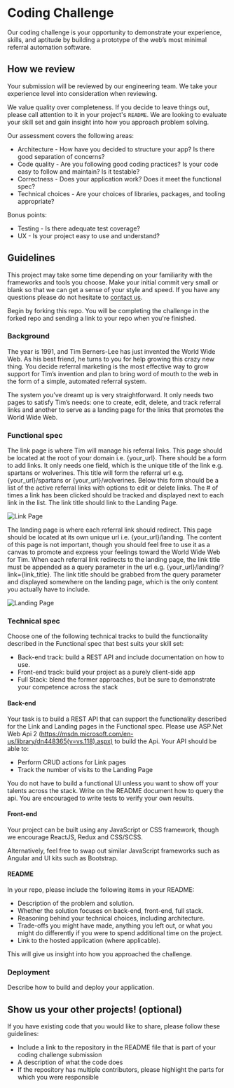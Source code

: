 # Coding Challenge

Our coding challenge is your opportunity to demonstrate your experience, skills, and aptitude by building a prototype of the web’s most minimal referral automation software.

## How we review

Your submission will be reviewed by our engineering team. We take your experience level into consideration when reviewing.

We value quality over completeness. If you decide to leave things out, please call attention to it in your project's `README`. We are looking to evaluate your skill set and gain insight into how you approach problem solving.

Our assessment covers the following areas:

-	Architecture - How have you decided to structure your app? Is there good separation of concerns?
-	Code quality - Are you following good coding practices? Is your code easy to follow and maintain? Is it testable?
-	Correctness - Does your application work? Does it meet the functional spec?
-	Technical choices - Are your choices of libraries, packages, and tooling appropriate?

Bonus points:

-	Testing - Is there adequate test coverage?
-	UX - Is your project easy to use and understand?

## Guidelines

This project may take some time depending on your familiarity with the frameworks and tools you choose. Make your initial commit very small or blank so that we can get a sense of your style and speed. If you have any questions please do not hesitate to [contact us](dan@downyourhighstreet.com).

Begin by forking this repo. You will be completing the challenge in the forked repo and sending a link to your repo when you're finished.

### Background

The year is 1991, and Tim Berners-Lee has just invented the World Wide Web. As his best friend, he turns to you for help growing this crazy new thing. You decide referral marketing is the most effective way to grow support for Tim’s invention and plan to bring word of mouth to the web in the form of a simple, automated referral system.

The system you’ve dreamt up is very straightforward. It only needs two pages to satisfy Tim’s needs: one to create, edit, delete, and track referral links and another to serve as a landing page for the links that promotes the World Wide Web.

### Functional spec

The link page is where Tim will manage his referral links. This page should be located at the root of your domain i.e. {your_url}. There should be a form to add links. It only needs one field, which is the unique title of the link e.g. spartans or wolverines. This title will form the referral url e.g. {your_url}/spartans or {your_url}/wolverines. Below this form should be a list of the active referral links with options to edit or delete links. The # of times a link has been clicked should be tracked and displayed next to each link in the list. The link title should link to the Landing Page.

![Link Page](https://lh4.googleusercontent.com/E03q_HNyAyBCgyuiLN_UMkqmygSH4k1n2sZAG5p4EyothDtwXIh81nuXF0--JUsJs3PQaJJV_oIKvVqIPlNSU96Q4zT3N1f6E6Pl0XJk7wdqruNi69RlV7yUd_FhztzJEbZUkA)

The landing page is where each referral link should redirect. This page should be located at its own unique url i.e. {your_url}/landing. The content of this page is not important, though you should feel free to use it as a canvas to promote and express your feelings toward the World Wide Web for Tim. When each referral link redirects to the landing page, the link title must be appended as a query parameter in the url e.g. {your_url}/landing/?link={link_title}. The link title should be grabbed from the query parameter and displayed somewhere on the landing page, which is the only content you actually have to include.

![Landing Page](https://lh3.googleusercontent.com/HFEsNHwWaII66dB_Pa5nm8WZgPOp3F-jSyMxwFAwyO04O7dFlHovFW9hKovR6IbL6eaxCxKlq4iK30r2lVM8-ykjnllC0Ga85MtEenmZ52DnhR3ZhiGRFV_mY44HZClXD8TGIw)

### Technical spec

Choose one of the following technical tracks to build the functionality described in the Functional spec that best suits your skill set:

-	Back-end track: build a REST API and include documentation on how to use. 
-	Front-end track: build your project as a purely client-side app
-	Full Stack: blend the former approaches, but be sure to demonstrate your competence across the stack

#### Back-end

Your task is to build a REST API that can support the functionality described for the Link and Landing pages in the Functional spec. Please use ASP.Net Web Api 2 (https://msdn.microsoft.com/en-us/library/dn448365(v=vs.118).aspx) to build the Api. Your API should be able to:

-	Perform CRUD actions for Link pages
-	Track the number of visits to the Landing Page

You do not have to build a functional UI unless you want to show off your talents across the stack. Write on the README document how to query the api. You are encouraged to write tests to verify your own results.

#### Front-end

Your project can be built using any JavaScript or CSS framework, though we encourage ReactJS, Redux and CSS/SCSS.

Alternatively, feel free to swap out similar JavaScript frameworks such as Angular and UI kits such as Bootstrap.

#### README

In your repo, please include the following items in your README:

-	Description of the problem and solution.
-	Whether the solution focuses on back-end, front-end, full stack.
-	Reasoning behind your technical choices, including architecture.
-	Trade-offs you might have made, anything you left out, or what you might do differently if you were to spend additional time on the project.
-	Link to the hosted application (where applicable).

This will give us insight into how you approached the challenge.

### Deployment

Describe how to build and deploy your application.

## Show us your other projects! (optional)

If you have existing code that you would like to share, please follow these guidelines:

-	Include a link to the repository in the README file that is part of your coding challenge submission
-	A description of what the code does
-	If the repository has multiple contributors, please highlight the parts for which you were responsible
